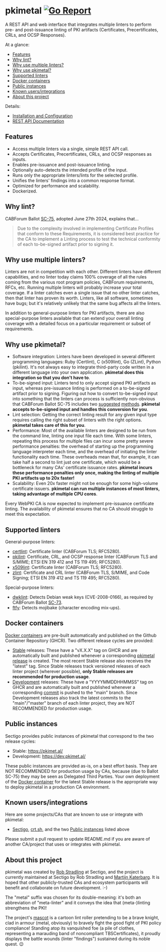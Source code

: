 # pkimetal [![Go Report](https://goreportcard.com/badge/github.com/pkimetal/pkimetal)](https://goreportcard.com/report/github.com/pkimetal/pkimetal)

A REST API and web interface that integrates multiple linters to perform pre- and post-issuance linting of PKI artifacts (Certificates, Precertificates, CRLs, and OCSP Responses).

At a glance:

- [Features](#features)
- [Why lint?](#why-lint)
- [Why use multiple linters?](#why-use-multiple-linters)
- [Why use pkimetal?](#why-use-pkimetal)
- [Supported linters](#supported-linters)
- [Docker containers](#docker-containers)
- [Public instances](#public-instances)
- [Known users/integrations](#known-usersintegrations)
- [About this project](#about-this-project)

Details:

- [Installation and Configuration](doc/INSTALL.md)
- [REST API Documentation](doc/REST_API.md)

## Features

- Access multiple linters via a single, simple REST API call.
- Accepts Certificates, Precertificates, CRLs, and OCSP responses as inputs.
- Enables pre-issuance and post-issuance linting.
- Optionally auto-detects the intended profile of the input.
- Runs only the appropriate linters/lints for the selected profile.
- Unifies the linters' findings into a common response format.
- Optimized for performance and scalability.
- Dockerized.

## Why lint?

CABForum Ballot [SC-75](https://github.com/cabforum/servercert/pull/527/files#diff-e0ac1bd190515a4f2ec09139d395ef6a8c7e9e5b612957c1f5a2dea80c6a6cfeR1114), adopted June 27th 2024, explains that...

> Due to the complexity involved in implementing Certificate Profiles that conform to these Requirements, it is considered best practice for the CA to implement a Linting process to test the technical conformity of each to-be-signed artifact prior to signing it.

## Why use multiple linters?

Linters are not in competition with each other. Different linters have different capabilities, and no linter today claims 100% coverage of all the rules coming from the various root program policies, CABForum requirements, RFCs, etc. Running multiple linters will probably increase your total coverage. If a linter catches even a single issue that no other linter catches, then that linter has proven its worth. Linters, like all software, sometimes have bugs; but it's relatively unlikely that the same bug affects all the linters.

In addition to general-purpose linters for PKI artifacts, there are also special-purpose linters available that can extend your overall linting coverage with a detailed focus on a particular requirement or subset of requirements.

## Why use pkimetal?

- Software integration: Linters have been developed in several different programming languages: Ruby (Certlint), C (x509lint), Go (ZLint), Python (pkilint). It's not always easy to integrate third-party code written in a different language into your own application. **pkimetal does this integration so that you don't have to**.
- To-be-signed input: Linters tend to only accept signed PKI artifacts as input, whereas pre-issuance linting is performed on a to-be-signed artifact prior to signing. Figuring out how to convert to-be-signed input into something that the linters can process is sufficiently non-obvious that CABForum Ballot SC-75 includes two [suggested](https://github.com/cabforum/servercert/pull/527/files#diff-e0ac1bd190515a4f2ec09139d395ef6a8c7e9e5b612957c1f5a2dea80c6a6cfeR1120) [methods](https://github.com/cabforum/servercert/pull/527/files#diff-e0ac1bd190515a4f2ec09139d395ef6a8c7e9e5b612957c1f5a2dea80c6a6cfeR1121). **pkimetal accepts to-be-signed input and handles this conversion for you**.
- Lint selection: Getting the correct linting result for any given input type requires calling the right subset of linters with the right options. **pkimetal takes care of this for you**.
- Performance: Most of the available linters are designed to be run from the command line, linting one input file each time. With some linters, repeating this process for multiple files can incur some pretty severe performance penalties: the overhead of starting up the programming language interpreter each time, and the overhead of initiating the linter functionality each time. These overheads mean that, for example, it can take half a second to lint just one certificate, which would be a bottleneck for many CAs' certificate issuance rates. **pkimetal incurs these performance penalties only once, making the linting of multiple PKI artifacts up to 20x faster!**
- Scalability: Even 20x faster might not be enough for some high-volume certificate issuers. **pkimetal can run multiple instances of most linters, taking advantage of multiple CPU cores**.

Every WebPKI CA is now expected to implement pre-issuance certificate linting. The availability of pkimetal ensures that no CA should struggle to meet this expectation.

## Supported linters

General-purpose linters:
- [certlint](https://github.com/certlint/certlint): Certificate linter (CABForum TLS; RFC5280).
- [pkilint](https://github.com/digicert/pkilint): Certificate, CRL, and OCSP response linter (CABForum TLS and S/MIME; ETSI EN 319 412 and TS 119 495; RFC5280).
- [x509lint](https://github.com/kroeckx/x509lint): Certificate linter (CABForum TLS; RFC5280).
- [zlint](https://github.com/zmap/zlint): Certificate and CRL linter (CABForum TLS, S/MIME, and Code Signing; ETSI EN 319 412 and TS 119 495; RFC5280).

Special-purpose linters:
- [dwklint](https://github.com/CVE-2008-0166/dwklint): Detects Debian weak keys (CVE-2008-0166), as required by CABForum Ballot [SC-73](https://github.com/cabforum/servercert/pull/500/files#diff-e0ac1bd190515a4f2ec09139d395ef6a8c7e9e5b612957c1f5a2dea80c6a6cfeR1705).
- [ftfy](https://github.com/rspeer/python-ftfy): Detects mojibake (character encoding mix-ups).

## Docker containers

[Docker containers](https://github.com/orgs/pkimetal/packages?repo_name=pkimetal) are pre-built automatically and published on the Github Container Repository (GHCR). Two different release cycles are provided:

- [Stable](https://github.com/pkimetal/pkimetal/pkgs/container/pkimetal) releases: These have a "vX.X.X" tag on GHCR and are automatically built and published whenever a corresponding [pkimetal release](https://github.com/pkimetal/pkimetal/releases) is created. The most recent Stable release also receives the "latest" tag. Since Stable releases track versioned releases of each linter project (wherever possible), **only Stable releases are recommended for production usage**.
- [Development](https://github.com/pkimetal/pkimetal/pkgs/container/pkimetal-dev) releases: These have a "YYYYMMDDHHMMSS" tag on GHCR and are automatically built and published whenever a corresponding [commit](https://github.com/pkimetal/pkimetal/commits/main/) is pushed to the "main" branch. Since Development releases also track the latest commits to the "main"/"master" branch of each linter project, they are NOT RECOMMENDED for production usage.

## Public instances

Sectigo provides public instances of pkimetal that correspond to the two release cycles:

- Stable: https://pkimet.al/
- Development: https://dev.pkimet.al/

These public instances are provided as-is, on a best effort basis. They are NOT RECOMMENDED for production usage by CAs, because (due to Ballot SC-75) they may be seen as Delegated Third Parties. Your own deployment of the [Docker container](#docker-containers) for the latest Stable release is the appropriate way to deploy pkimetal in a production CA environment.

## Known users/integrations

Here are some projects/CAs that are known to use or integrate with pkimetal:

- [Sectigo](https://sectigo.com/), [crt.sh](https://crt.sh/), and the two [Public instances](#public-instances) listed above

Please submit a pull request to update README.md if you are aware of another CA/project that uses or integrates with pkimetal.

## About this project

pkimetal was created by [Rob Stradling](https://github.com/robstradling) at Sectigo, and the project is currently maintained at Sectigo by Rob Stradling and [Martijn Katerbarg](https://github.com/XolphinMartijn). It is hoped that other publicly-trusted CAs and ecosystem participants will benefit and collaborate on future development. :-)

The "metal" suffix was chosen for its double-meaning: it's both an abbreviation of "meta-linter" and it conveys the idea that (meta-)linting strengthens the PKI!

The project's [mascot](https://pkimet.al/mascot.jpg) is a cartoon lint roller pretending to be a brave knight, clad in armour (metal, obviously) to bravely fight the good fight of PKI policy compliance! Standing atop its vanquished foe (a pile of clothes, representing a marauding band of noncompliant TBSCertificates), it proudly displays the battle wounds (linter "findings") sustained during its noble quest. 😉
